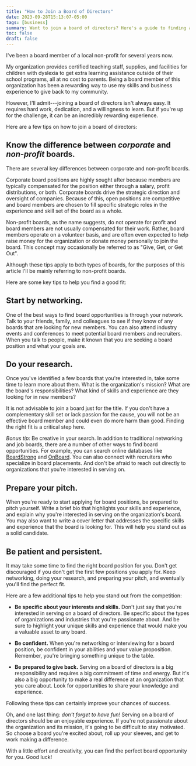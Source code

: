 ```yaml
---
title: "How to Join a Board of Directors"
date: 2023-09-28T15:13:07-05:00
tags: [business]
summary: Want to join a board of directors? Here's a guide to finding and landing the right position for you.
toc: false
draft: false
---
```


I've been a board member of a local non-profit for several years now. 

My organization provides certified teaching staff, supplies, and facilities for children with dyslexia to get extra learning assistance outside of their school programs, all at no cost to parents. Being a board member of this organization has been a rewarding way to use my skills and business experience to give back to my community.

However, I'll admit---joining a board of directors isn't always easy. It requires hard work, dedication, and a willingness to learn. But if you're up for the challenge, it can be an incredibly rewarding experience.

Here are a few tips on how to join a board of directors:

## Know the difference between *corporate* and *non-profit* boards.

There are several key differences between corporate and non-profit boards. 

Corporate board positions are highly sought after because members are typically compensated for the position either through a salary, profit distributions, or both. Corporate boards drive the strategic direction and oversight of companies. Because of this, open positions are competitive and board members are chosen to fill specific strategic roles in the experience and skill set of the board as a whole.

Non-profit boards, as the name suggests, do not operate for profit and board members are not usually compensated for their work. Rather, board members operate on a volunteer basis, and are often even expected to help raise money for the organization or donate money personally to join the board. This concept may occasionally be referred to as "Give, Get, or Get Out".

Although these tips apply to both types of boards, for the purposes of this article I'll be mainly referring to non-profit boards.

Here are some key tips to help you find a good fit:

## Start by networking. 

One of the best ways to find board opportunities is through your network. Talk to your friends, family, and colleagues to see if they know of any boards that are looking for new members. You can also attend industry events and conferences to meet potential board members and recruiters. When you talk to people, make it known that you are seeking a board position and what your goals are.

## Do your research.

Once you've identified a few boards that you're interested in, take some time to learn more about them. What is the organization's mission? What are the board's responsibilities? What kind of skills and experience are they looking for in new members?

It is not advisable to join a board just for the title. If you don't have a complementary skill set or lack passion for the cause, you will not be an effective board member and could even do more harm than good. Finding the right fit is a critical step here.

*Bonus tip:* Be creative in your search. In addition to traditional networking and job boards, there are a number of other ways to find board opportunities. For example, you can search online databases like [BoardStrong](https://boardstrong.org/) and [OnBoard](https://www.bridgespan.org/). You can also connect with recruiters who specialize in board placements. And don't be afraid to reach out directly to organizations that you're interested in serving on.

## Prepare your pitch. 

When you're ready to start applying for board positions, be prepared to pitch yourself. Write a brief bio that highlights your skills and experience, and explain why you're interested in serving on the organization's board. You may also want to write a cover letter that addresses the specific skills and experience that the board is looking for. This will help you stand out as a solid candidate.

## Be patient and persistent. 

It may take some time to find the right board position for you. Don't get discouraged if you don't get the first few positions you apply for. Keep networking, doing your research, and preparing your pitch, and eventually you'll find the perfect fit.

Here are a few additional tips to help you stand out from the competition:

- **Be specific about your interests and skills.** Don't just say that you're interested in serving on a board of directors. Be specific about the types of organizations and industries that you're passionate about. And be sure to highlight your unique skills and experience that would make you a valuable asset to any board.

- **Be confident.** When you're networking or interviewing for a board position, be confident in your abilities and your value proposition. Remember, you're bringing something unique to the table.

- **Be prepared to give back.** Serving on a board of directors is a big responsibility and requires a big commitment of time and energy. But it's also a big opportunity to make a real difference at an organization that you care about. Look for opportunities to share your knowledge and experience.

Following these tips can certainly improve your chances of success.

Oh, and one last thing: *don't forget to have fun!* Serving on a board of directors should be an enjoyable experience. If you're not passionate about the organization and its mission, it's going to be difficult to stay motivated. So choose a board you're excited about, roll up your sleeves, and get to work making a difference.

With a little effort and creativity, you can find the perfect board opportunity for you. Good luck!